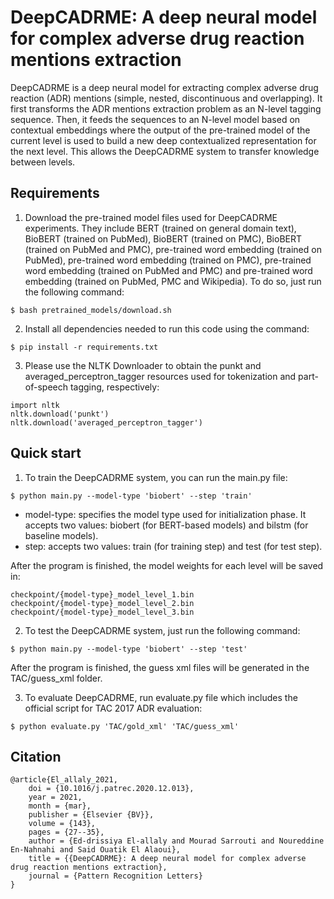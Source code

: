 # DeepCADRME: A deep neural model for complex adverse drug reaction mentions extraction
DeepCADRME is a deep neural model for extracting complex adverse drug reaction (ADR) mentions (simple, nested, discontinuous and overlapping). It first transforms the ADR mentions extraction problem as an N-level tagging sequence. Then, it feeds the sequences to an N-level model based on contextual embeddings where the output of the pre-trained model of the current level is used to build a new deep contextualized representation for the next level. This allows the DeepCADRME system to transfer knowledge between levels.

## Requirements

1. Download the pre-trained model files used for DeepCADRME experiments. They include BERT (trained on general domain text), BioBERT (trained on PubMed), BioBERT (trained on PMC), BioBERT (trained on PubMed and PMC), pre-trained word embedding (trained on PubMed), pre-trained word embedding (trained on PMC), pre-trained word embedding (trained on PubMed and PMC) and pre-trained word embedding (trained on PubMed, PMC and Wikipedia). To do so, just run the following command:
```
$ bash pretrained_models/download.sh
```
2. Install all dependencies needed to run this code using the command:
```
$ pip install -r requirements.txt
```
3. Please use the NLTK Downloader to obtain the punkt and averaged_perceptron_tagger resources used for tokenization and part-of-speech tagging, respectively:
```
import nltk
nltk.download('punkt')
nltk.download('averaged_perceptron_tagger')
```

## Quick start

1. To train the DeepCADRME system, you can run the main.py file:
```
$ python main.py --model-type 'biobert' --step 'train'
```
- model-type: specifies the model type used for initialization phase. It accepts two values: biobert (for BERT-based models) and bilstm (for baseline models).
- step: accepts two values: train (for training step) and test (for test step).

After the program is finished, the model weights for each level will be saved in:
```
checkpoint/{model-type}_model_level_1.bin
checkpoint/{model-type}_model_level_2.bin
checkpoint/{model-type}_model_level_3.bin
```

2. To test the DeepCADRME system, just run the following command:
```
$ python main.py --model-type 'biobert' --step 'test'
```
After the program is finished, the guess xml files will be generated in the TAC/guess_xml folder.

3. To evaluate DeepCADRME, run evaluate.py file which includes the official script for TAC 2017 ADR evaluation:
```
$ python evaluate.py 'TAC/gold_xml' 'TAC/guess_xml'
```

## Citation 

```
@article{El_allaly_2021,
	doi = {10.1016/j.patrec.2020.12.013},
	year = 2021,
	month = {mar},
	publisher = {Elsevier {BV}},
	volume = {143},
	pages = {27--35},
	author = {Ed-drissiya El-allaly and Mourad Sarrouti and Noureddine En-Nahnahi and Said Ouatik El Alaoui},
	title = {{DeepCADRME}: A deep neural model for complex adverse drug reaction mentions extraction},
	journal = {Pattern Recognition Letters}
}
```



